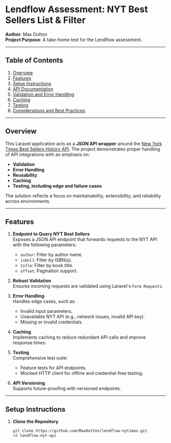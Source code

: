 # Lendflow Assessment: NYT Best Sellers List & Filter

**Author**: Max Dutton  
**Project Purpose**: A take-home test for the Lendflow assessment.

---

## Table of Contents

1. [Overview](#overview)
2. [Features](#features)
3. [Setup Instructions](#setup-instructions)
4. [API Documentation](#api-documentation)
5. [Validation and Error Handling](#validation-and-error-handling)
6. [Caching](#caching)
7. [Testing](#testing)
8. [Considerations and Best Practices](#considerations-and-best-practices)

---

## Overview

This Laravel application acts as a **JSON API wrapper** around the [New York Times Best Sellers History API](https://developer.nytimes.com/docs/books-product/1/routes/lists/best-sellers/history.json/get). The project demonstrates proper handling of API integrations with an emphasis on:

-   **Validation**
-   **Error Handling**
-   **Reusability**
-   **Caching**
-   **Testing, including edge and failure cases**

The solution reflects a focus on maintainability, extensibility, and reliability across environments.

---

## Features

1. **Endpoint to Query NYT Best Sellers**  
   Exposes a JSON API endpoint that forwards requests to the NYT API with the following parameters:

    - `author`: Filter by author name.
    - `isbn[]`: Filter by ISBN(s).
    - `title`: Filter by book title.
    - `offset`: Pagination support.

2. **Robust Validation**  
   Ensures incoming requests are validated using Laravel's `Form Requests`.

3. **Error Handling**  
   Handles edge cases, such as:

    - Invalid input parameters.
    - Unavailable NYT API (e.g., network issues, invalid API key).
    - Missing or invalid credentials.

4. **Caching**  
   Implements caching to reduce redundant API calls and improve response times.

5. **Testing**  
   Comprehensive test suite:

    - Feature tests for API endpoints.
    - Mocked HTTP client for offline and credential-free testing.

6. **API Versioning**  
   Supports future-proofing with versioned endpoints.

---

## Setup Instructions

1. **Clone the Repository**
    ```bash
    git clone https://github.com/MaxDutton/lendflow-nytimes.git
    cd lendflow-nyt-api
    ```
